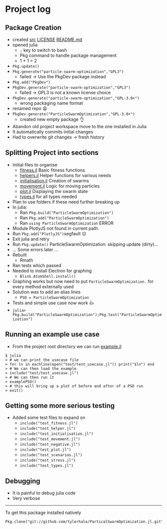# Project log

## Package Creation

- created [src](src) [LICENSE](LICENSE) [README.md](README.md)
- opened julia
  * `;` key to switch to bash
  * Pkg command to handle package management
  * 1 + 1 = 2
- `Pkg.update()`
- `Pkg.generate("particle-swarm-optimization","GPL3")`
  * failed -> Use the PkgDev package instead
- `Pkg.add("PkgDev")`
- `PkgDev.generate("particle-swarm-optimization","GPL3")`
  * failed -> GPL3 is not a known license choice
- `PkgDev.generate("particle-swarm-optimization","GPL-3.0+")`
  * wrong packaging name format
- renamed repo :weary:
- `PkgDev.generate("ParticleSwarmOptimization","GPL-3.0+")`
  * created new empty package :ok_hand:
- Abandon old project workspace move to the one installed in Julia
- It automatically commits initial changes
- Had to overwrite git changes -> fresh history

## Splitting Project into sections

- Initial files to organise
  * [fitness.jl](src/fitness.jl) Basic fitness functions
  * [helpers.jl](src/helpers.jl) Helper functions for various needs
  * [initialisation.jl](src/initialisation.jl) Creation of swarms
  * [movement.jl](src/movement.jl) Logic for moving particles
  * [plot.jl](src/plot.jl) Displaying the swarm state
  * [types.jl](src/types.jl) for all types needed
- Plan to use folders if these need further breaking up
- In julia:
  * Ran `Pkg.build("ParticleSwarmOptimization")`
  * Ran `Pkg.add("ParticleSwarmOptimization")`
  * Ran `using ParticleSwarmOptimization` ERROR
- Module PlotlyJS not found in current path.
- Run `Pkg.add("PlotlyJS")`segfault :confused:
- Exit julia and retry
- Run `Pkg.update()` ParticleSwarmOptimization: skipping update (dirty)...
- ... Some errors later ...
- Rebuilt
  * Rmath
- Ran tests which passed
- Needed to install Electron for graphing
  * `Blink.AtomShell.install()`
- Graphing works but now need to put `ParticleSwarmOptimization.` for every method externally used
- Solution was to add an alias lines
  * `PSO = ParticleSwarmOptimization`
- Tests and simple use case now work :thumbsup:
- `julia> Pkg.build("ParticleSwarmOptimization");Pkg.test("ParticleSwarmOptimization")`

## Running an example use case

- From the project root directory we can run [example.jl](src/example.jl)
```
$ julia
> # we can print the usecase file
> for ln in eachline(open("test/test_usecase.jl")) print("$ln") end
> # We can then load the example
> include("test/test_usecase.jl")
> # We can then run it
> examplePSO()
> # this will bring up a plot of before and after of a PSO run
> exit()
```

## Getting some more serious testing

- Added some test files to expand on
  * `include("test_fitness.jl")`
  * `include("test_helper.jl")`
  * `include("test_initialisation.jl")`
  * `include("test_movement.jl")`
  * `include("test_negative.jl")`
  * `include("test_plot.jl")`
  * `include("test_scenarios.jl")`
  * `include("test_stress.jl")`
  * `include("test_types.jl")`

## Debugging
 - It is painful to debug julia code
 - Very verbose

---
To get this package installed natively
```
Pkg.clone("git://github.com/tylerhale/ParticalSwarmOptimization.jl.git")
```
